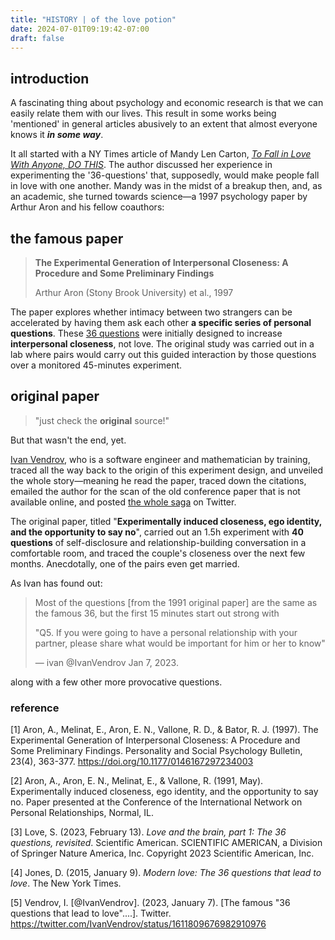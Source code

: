 ```yaml
---
title: "HISTORY | of the love potion"
date: 2024-07-01T09:19:42-07:00
draft: false
---
```


## introduction

A fascinating thing about psychology and economic research is that we can easily relate them with our lives. This result in some works being 'mentioned' in general articles abusively to an extent that almost everyone knows it ***in some way***.

It all started with a NY Times article of Mandy Len Carton, [*To Fall in Love With Anyone, DO THIS*](https://www.nytimes.com/2015/01/11/style/modern-love-to-fall-in-love-with-anyone-do-this.html?smid=url-share). The author discussed her experience in experimenting the '36-questions' that, supposedly, would make people fall in love with one another. Mandy was in the midst of a breakup then, and, as an academic, she turned towards science—a 1997 psychology paper by Arthur Aron and his fellow coauthors:

## the famous paper

> **The Experimental Generation of Interpersonal Closeness: A Procedure and Some Preliminary Findings**
>
> Arthur Aron (Stony Brook University) et al., 1997

The paper explores whether intimacy between two strangers can be accelerated by having them ask each other **a specific series of personal questions**. These [36 questions](/posts/36_questions/) were initially designed to increase **interpersonal closeness**, not love. The original study was carried out in a lab where pairs would carry out this guided interaction by those questions over a monitored 45-minutes experiment.

## original paper

> "just check the **original** source!"

But that wasn't the end, yet.

[Ivan Vendrov](https://www.vendrov.ai/), who is a software engineer and mathematician by training, traced all the way back to the origin of this experiment design, and unveiled the whole story—meaning he read the paper, traced down the citations, emailed the author for the scan of the old conference paper that is not available online, and posted [the whole saga](https://x.com/IvanVendrov/status/1611809676982910976) on Twitter.

The original paper, titled "**Experimentally induced closeness, ego identity, and the opportunity to say no**", carried out an 1.5h experiment with **40 questions** of self-disclosure and relationship-building conversation in a comfortable room, and traced the couple's closeness over the next few months. Anecdotally, one of the pairs even get married.

As Ivan has found out:

> Most of the questions [from the 1991 original paper] are the same as the famous 36, but the first 15 minutes start out strong with
>
> "Q5. If you were going to have a personal relationship with your partner, please share what would be important for him or her to know"
>
> — ivan @IvanVendrov Jan 7, 2023.

along with a few other more provocative questions.

### reference

[1] Aron, A., Melinat, E., Aron, E. N., Vallone, R. D., & Bator, R. J. (1997). The Experimental Generation of Interpersonal Closeness: A Procedure and Some Preliminary Findings. Personality and Social Psychology Bulletin, 23(4), 363-377. https://doi.org/10.1177/0146167297234003

[2] Aron, A., Aron, E. N., Melinat, E., & Vallone, R. (1991, May). Experimentally induced closeness, ego identity, and the opportunity to say no. Paper presented at the Conference of the International Network on Personal Relationships, Normal, IL.

[3] Love, S. (2023, February 13). *Love and the brain, part 1: The 36 questions, revisited*. Scientific American. SCIENTIFIC AMERICAN, a Division of Springer Nature America, Inc. Copyright 2023 Scientific American, Inc.

[4] Jones, D. (2015, January 9). *Modern love: The 36 questions that lead to love*. The New York Times.

[5] Vendrov, I. [@IvanVendrov]. (2023, January 7). [The famous "36 questions that lead to love"....]. Twitter. https://twitter.com/IvanVendrov/status/1611809676982910976
